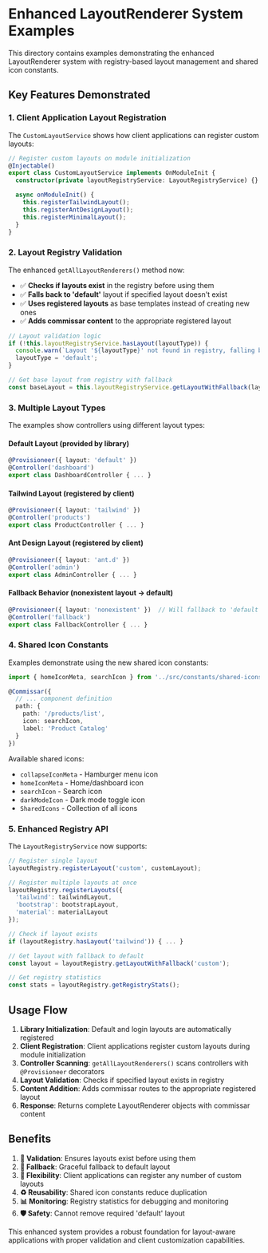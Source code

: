 # Enhanced LayoutRenderer System Examples

This directory contains examples demonstrating the enhanced LayoutRenderer system with registry-based layout management and shared icon constants.

## Key Features Demonstrated

### 1. Client Application Layout Registration

The `CustomLayoutService` shows how client applications can register custom layouts:

```typescript
// Register custom layouts on module initialization
@Injectable()
export class CustomLayoutService implements OnModuleInit {
  constructor(private layoutRegistryService: LayoutRegistryService) {}

  async onModuleInit() {
    this.registerTailwindLayout();
    this.registerAntDesignLayout();
    this.registerMinimalLayout();
  }
}
```

### 2. Layout Registry Validation

The enhanced `getAllLayoutRenderers()` method now:

- ✅ **Checks if layouts exist** in the registry before using them
- ✅ **Falls back to 'default'** layout if specified layout doesn't exist
- ✅ **Uses registered layouts** as base templates instead of creating new ones
- ✅ **Adds commissar content** to the appropriate registered layout

```typescript
// Layout validation logic
if (!this.layoutRegistryService.hasLayout(layoutType)) {
  console.warn(`Layout '${layoutType}' not found in registry, falling back to 'default' layout`);
  layoutType = 'default';
}

// Get base layout from registry with fallback
const baseLayout = this.layoutRegistryService.getLayoutWithFallback(layoutType);
```

### 3. Multiple Layout Types

The examples show controllers using different layout types:

#### Default Layout (provided by library)
```typescript
@Provisioneer({ layout: 'default' })
@Controller('dashboard')
export class DashboardController { ... }
```

#### Tailwind Layout (registered by client)
```typescript
@Provisioneer({ layout: 'tailwind' })
@Controller('products')
export class ProductController { ... }
```

#### Ant Design Layout (registered by client)
```typescript
@Provisioneer({ layout: 'ant.d' })
@Controller('admin')
export class AdminController { ... }
```

#### Fallback Behavior (nonexistent layout → default)
```typescript
@Provisioneer({ layout: 'nonexistent' })  // Will fallback to 'default'
@Controller('fallback')
export class FallbackController { ... }
```

### 4. Shared Icon Constants

Examples demonstrate using the new shared icon constants:

```typescript
import { homeIconMeta, searchIcon } from '../src/constants/shared-icons';

@Commissar({
  // ... component definition
  path: {
    path: '/products/list',
    icon: searchIcon,
    label: 'Product Catalog'
  }
})
```

Available shared icons:
- `collapseIconMeta` - Hamburger menu icon
- `homeIconMeta` - Home/dashboard icon  
- `searchIcon` - Search icon
- `darkModeIcon` - Dark mode toggle icon
- `SharedIcons` - Collection of all icons

### 5. Enhanced Registry API

The `LayoutRegistryService` now supports:

```typescript
// Register single layout
layoutRegistry.registerLayout('custom', customLayout);

// Register multiple layouts at once
layoutRegistry.registerLayouts({
  'tailwind': tailwindLayout,
  'bootstrap': bootstrapLayout,
  'material': materialLayout
});

// Check if layout exists
if (layoutRegistry.hasLayout('tailwind')) { ... }

// Get layout with fallback to default
const layout = layoutRegistry.getLayoutWithFallback('custom');

// Get registry statistics
const stats = layoutRegistry.getRegistryStats();
```

## Usage Flow

1. **Library Initialization**: Default and login layouts are automatically registered
2. **Client Registration**: Client applications register custom layouts during module initialization
3. **Controller Scanning**: `getAllLayoutRenderers()` scans controllers with `@Provisioneer` decorators
4. **Layout Validation**: Checks if specified layout exists in registry
5. **Content Addition**: Adds commissar routes to the appropriate registered layout
6. **Response**: Returns complete LayoutRenderer objects with commissar content

## Benefits

1. **🎯 Validation**: Ensures layouts exist before using them
2. **🔄 Fallback**: Graceful fallback to default layout
3. **🎨 Flexibility**: Client applications can register any number of custom layouts
4. **♻️ Reusability**: Shared icon constants reduce duplication
5. **📊 Monitoring**: Registry statistics for debugging and monitoring
6. **🛡️ Safety**: Cannot remove required 'default' layout

This enhanced system provides a robust foundation for layout-aware applications with proper validation and client customization capabilities.